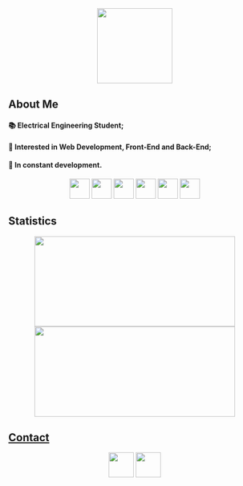 <div align="center">
          <img src="https://user-images.githubusercontent.com/59835970/194416351-6f8c0f10-284d-4a04-ad63-41ba12f5b9be.png" height="150" align=center>
 </div>    

<div>
          <h2>About Me</h2>          
          <h4> 📚 Electrical Engineering Student; </h4>
          <h4> 👀 Interested in Web Development, Front-End and Back-End; </h4>
          <h4> 🌱 In constant development. </h4>
</div>    
          
<div align="center">
          <img src="https://cdn.jsdelivr.net/gh/devicons/devicon/icons/html5/html5-original-wordmark.svg" height="40"/>
          <img src="https://cdn.jsdelivr.net/gh/devicons/devicon/icons/css3/css3-original-wordmark.svg" height="40"/>
          <img src="https://cdn.jsdelivr.net/gh/devicons/devicon/icons/javascript/javascript-original.svg" height="40"/>
          <img src="https://cdn.jsdelivr.net/gh/devicons/devicon/icons/nodejs/nodejs-original.svg" height="40"/>
          <img src="https://cdn.jsdelivr.net/gh/devicons/devicon/icons/python/python-original-wordmark.svg" height="40"/>
          <img src="https://cdn.jsdelivr.net/gh/devicons/devicon/icons/c/c-original.svg" height="40"/>
          
</div>               
          
<div align="center">
          <h2 align="left">Statistics</h2>
          <a href="https://github.com/JocaKlein">
          <img height="180em" src="https://github-readme-stats.vercel.app/api?username=JocaKlein&show_icons=true&theme=dracula&include_all_commits=true&count_private=true" width="400"/>
          <img height="180em" src="https://github-readme-stats.vercel.app/api/top-langs/?username=JocaKlein&layout=compact&langs_count=7&theme=dracula" width="400"/>
</div>

<div align="center">
          <h2 align="left">Contact</h2>
          <a href="https://www.linkedin.com/in/jo%C3%A3o-pedro-klein-2a9541178/" target="_blank" ><img src="https://cdn.jsdelivr.net/gh/devicons/devicon/icons/linkedin/linkedin-original.svg" height="50"></a>
         <a href="https://mail.google.com/mail/u/0/?tab=rm&ogbl#inbox?compose=DmwnWrRtsfkgnZDFNLlwhWQbPFFzCMMdDjffpKLVQCqLlGTjdFdSWRMgxKXZXPbWqvBxmDMFhpqv" target="_blank" ><img src="https://user-images.githubusercontent.com/59835970/194415308-0523a4ff-951e-4be3-b9cc-62b5b5798182.svg" height="50"></a>

</div>
